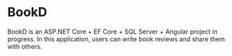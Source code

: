 # BookD
BookD is an ASP.NET Core + EF Core + SQL Server + Angular project in progress. In this application, users can write book reviews and share them with others.
